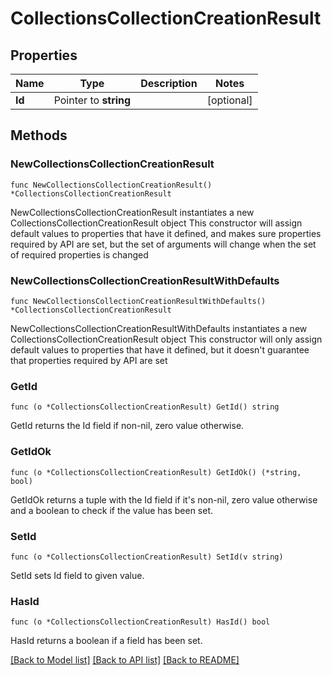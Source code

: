 # CollectionsCollectionCreationResult

## Properties

Name | Type | Description | Notes
------------ | ------------- | ------------- | -------------
**Id** | Pointer to **string** |  | [optional] 

## Methods

### NewCollectionsCollectionCreationResult

`func NewCollectionsCollectionCreationResult() *CollectionsCollectionCreationResult`

NewCollectionsCollectionCreationResult instantiates a new CollectionsCollectionCreationResult object
This constructor will assign default values to properties that have it defined,
and makes sure properties required by API are set, but the set of arguments
will change when the set of required properties is changed

### NewCollectionsCollectionCreationResultWithDefaults

`func NewCollectionsCollectionCreationResultWithDefaults() *CollectionsCollectionCreationResult`

NewCollectionsCollectionCreationResultWithDefaults instantiates a new CollectionsCollectionCreationResult object
This constructor will only assign default values to properties that have it defined,
but it doesn't guarantee that properties required by API are set

### GetId

`func (o *CollectionsCollectionCreationResult) GetId() string`

GetId returns the Id field if non-nil, zero value otherwise.

### GetIdOk

`func (o *CollectionsCollectionCreationResult) GetIdOk() (*string, bool)`

GetIdOk returns a tuple with the Id field if it's non-nil, zero value otherwise
and a boolean to check if the value has been set.

### SetId

`func (o *CollectionsCollectionCreationResult) SetId(v string)`

SetId sets Id field to given value.

### HasId

`func (o *CollectionsCollectionCreationResult) HasId() bool`

HasId returns a boolean if a field has been set.


[[Back to Model list]](../README.md#documentation-for-models) [[Back to API list]](../README.md#documentation-for-api-endpoints) [[Back to README]](../README.md)


